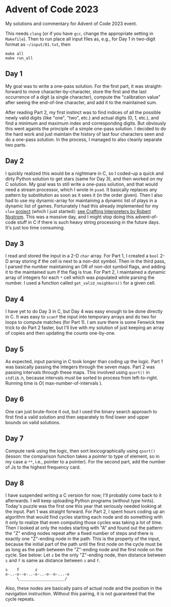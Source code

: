 # Advent of Code 2023
My solutions and commentary for Advent of Code 2023 event.

This needs `clang` (or if you have `gcc`, change the appropriate setting in `Makefile`). Then to run place all input files as, e.g., for Day 1 in two-digit format as `~/input/01.txt`, then

```
make all
make run_all
```

## Day 1

My goal was to write a one-pass solution.  For the first part, it was straight-forward to move character-by-character, store the first and the last occurrence of a digit (a single character), compute the "calibration value" after seeing the end-of-line character, and add it to the maintained sum.

After reading Part 2, my first instinct was to find indices of all the possible newly valid digits (like "one", "two", etc.) and actual digits (0, 1, etc.), and find a minimum and maximum index and corresponding digits.  But obviously this went againts the principle of a simple one-pass solution.  I decided to do the hard work and just maintain the history of last four characters seen and do a one-pass solution.  In the process, I managed to also cleanly separate two parts.

## Day 2

I quickly realized this would be a nightmare in C, so I coded-up a quick and dirty Python solution to get stars (same for Day 3), and then worked on my C solution.  My goal was to still write a one-pass solution, and that would need a stream processor, which I wrote in `psed`.  It basically replaces any pattern by substitution as soon as it sees it (in the order given).  Then I also had to use my dynamic-array for maintaining a dynamic list of plays in a dynamic list of games.  Fortunately I had this already implemented for my `clox` [project](https://github.com/sagark4/clox) (which I just started): [see Crafting Interpreters by Robert Nystrom](https://craftinginterpreters.com/contents.html).  This was a massive day, and I might stop doing this advent-of-code stuff in C if there is such heavy string processing in the future days.  It's just too time consuming.

## Day 3

I read and stored the input in a 2-D `char` array.  For Part 1, I created a `bool` 2-D array storing if the cell is next to a non-dot symbol.  Then in the third pass, I parsed the number maintaining an OR of non-dot symbol flags, and adding it to the maintained sum if the flag is true.  For Part 2, I maintained a dynamic array of integers for each `*` cell which was populated while parsing the number.  I used a function called `get_valid_neighbors()` for a given cell.

## Day 4

I have yet to do Day 3 in C, but Day 4 was easy enough to be done directly in C.  It was easy to `scanf` the input into temporary arrays and do two for loops to compute matches (for Part 1).  I am sure there is some Fenwick tree trick to do Part 2 faster, but I'll live with my solution of just keeping an array of copies and then updating the counts one-by-one.

## Day 5

As expected, input parsing in C took longer than coding up the logic.  Part 1 was basically passing the integers through the seven maps.  Part 2 was passing intervals through these maps.  This involved using `qsort()` in `stdlib.h`, because intervals must be sorted to process from left-to-right.  Running time is $O($ max-number-of-intervals $)$.

## Day 6
One can just brute-force it out, but I used the binary search approach to first find a valid solution and then separately to find lower and upper bounds on valid solutions.

## Day 7
Compute rank using the logic, then sort lexicographically using `qsort()` (lesson: the comparison function takes a _pointer_ to type of element, so in my case a `**`, i.e., pointer to a pointer).  For the second part, add the number of Js to the highest frequency card.

## Day 8
I have suspended writing a C version for now; I'll probably come back to it afterwards.  I will keep uploading Python programs (without type hints).  Today's puzzle was the first one this year that seriously needed looking at the input.  Part 1 was straight forward.  For Part 2, I spent hours coding up an algorithm that would find cycles starting each node and do something with it only to realize that even computing those cycles was taking a lot of time.  Then I looked at only the nodes starting with "A" and found out the pattern: the "Z" ending nodes repeat after a fixed number of steps and there is exactly one "Z"-ending node in the path.  This is the property of the input, because the initial part of the path until the first node on the cycle must be as long as the path between the "Z"-ending node and the first node on the cycle.  See below: Let `z` be the only "Z"-ending node, then distance between `s` and `f` is same as distance between `z` and `f`.

```
s    f       z
o-..-o--o-..-o-..-o--o-...-o
     \____________________/
```
Also, these nodes are basically pairs of actual node and the position in the navigation instruction.  Without this pairing, it is not guaranteed that the cycle repeats.
